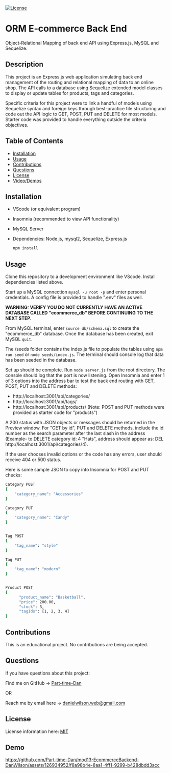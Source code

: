 [![License](https://img.shields.io/badge/License-MIT-blue.svg)](https://choosealicense.com/licenses/mit/)

# ORM E-commerce Back End

Object-Relational Mapping of back end API using Express.js, MySQL and Sequelize.

## Description

This project is an Express.js web application simulating back end management of the routing and relational mapping of data to an online shop. The API calls to a database using Sequelize extended model classes to display or update tables for products, tags and categories. 

Specific criteria for this project were to link a handful of models using Sequelize syntax and foreign keys through best-practice file structuring and code out the API logic to GET, POST, PUT and DELETE for most models. Starter code was provided to handle everything outside the criteria objectives.


## Table of Contents

- [Installation](#installation)
- [Usage](#usage)
- [Contributions](#contributions)
- [Questions](#questions)
- [License](#license)
- [Video/Demos](#demo)

## Installation

- VScode (or equivalent program) 

- Insomnia (recommended to view API functionality)

- MySQL Server

- Dependencies: Node.js, mysql2, Sequelize, Express.js
    ```sh
    npm install
    ``` 


## Usage

Clone this repository to a development environment like VScode. Install dependencies listed above.

Start up a MySQL connection `mysql -u root -p` and enter personal credentials. A config file is provided to handle ".env" files as well.

**WARNING: VERIFY YOU DO NOT CURRENTLY HAVE AN ACTIVE DATABASE CALLED "ecommerce_db" BEFORE CONTINUING TO THE NEXT STEP.**

From MySQL terminal, enter `source db/schema.sql` to create the "ecommerce_db" database. Once the database has been created, exit MySQL `quit`.

The /seeds folder contains the index.js file to populate the tables using `npm run seed` or `node seeds/index.js`. The terminal should console log that data has been seeded in the database.

Set up should be complete. Run `node server.js` from the root directory. The console should log that the port is now listening. Open Insomnia and enter 1 of 3 options into the address bar to test the back end routing with GET, POST, PUT and DELETE methods:

- http://<area>localhost:3001/api/categories/
- http://<area>localhost:3001/api/tags/
- http://<area>localhost:3001/api/products/ (Note: POST and PUT methods were provided as starter code for "products")

A 200 status with JSON objects or messages should be returned in the Preview window. For "GET by id", PUT and DELETE methods, include the id number as the search parameter after the last slash in the address (Example- to DELETE category id: 4 "Hats", address should appear as: DEL http://<area>localhost:3001/api/categories/4). 

If the user chooses invalid options or the code has any errors, user should receive 404 or 500 status.


Here is some sample JSON to copy into Insomnia for POST and PUT checks:
```sh
Category POST
{
	"category_name": "Accessories"
}

Category PUT
{
	"category_name": "Candy"
}


Tag POST
{
	"tag_name": "style"
}

Tag PUT
{
	"tag_name": "modern"
}


Product POST
{
      "product_name": "Basketball",
      "price": 200.00,
      "stock": 3,
      "tagIds": [1, 2, 3, 4]
}
```

## Contributions

This is an educational project. No contributions are being accepted.
 

## Questions

If you have questions about this project:

Find me on GitHub -> [Part-time-Dan](https://github.com/Part-time-Dan)

OR

Reach me by email here -> [danielwilson.web@gmail.com](mailto:danielwilson.web@gmail.com)


## License

License information here: [MIT](https://choosealicense.com/licenses/mit/)

## Demo

https://github.com/Part-time-Dan/mod13-EcommerceBackend-DanWilson/assets/126934952/f8a98b4e-8aa1-4ff1-9299-b428dbdd3acc

